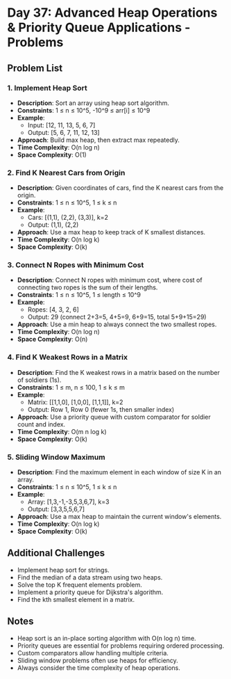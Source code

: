 # Day 37: Advanced Heap Operations & Priority Queue Applications - Problems

## Problem List

### 1. Implement Heap Sort

- **Description**: Sort an array using heap sort algorithm.
- **Constraints**: 1 ≤ n ≤ 10^5, -10^9 ≤ arr[i] ≤ 10^9
- **Example**:
  - Input: [12, 11, 13, 5, 6, 7]
  - Output: [5, 6, 7, 11, 12, 13]
- **Approach**: Build max heap, then extract max repeatedly.
- **Time Complexity**: O(n log n)
- **Space Complexity**: O(1)

### 2. Find K Nearest Cars from Origin

- **Description**: Given coordinates of cars, find the K nearest cars from the origin.
- **Constraints**: 1 ≤ n ≤ 10^5, 1 ≤ k ≤ n
- **Example**:
  - Cars: [(1,1), (2,2), (3,3)], k=2
  - Output: (1,1), (2,2)
- **Approach**: Use a max heap to keep track of K smallest distances.
- **Time Complexity**: O(n log k)
- **Space Complexity**: O(k)

### 3. Connect N Ropes with Minimum Cost

- **Description**: Connect N ropes with minimum cost, where cost of connecting two ropes is the sum of their lengths.
- **Constraints**: 1 ≤ n ≤ 10^5, 1 ≤ length ≤ 10^9
- **Example**:
  - Ropes: [4, 3, 2, 6]
  - Output: 29 (connect 2+3=5, 4+5=9, 6+9=15, total 5+9+15=29)
- **Approach**: Use a min heap to always connect the two smallest ropes.
- **Time Complexity**: O(n log n)
- **Space Complexity**: O(n)

### 4. Find K Weakest Rows in a Matrix

- **Description**: Find the K weakest rows in a matrix based on the number of soldiers (1s).
- **Constraints**: 1 ≤ m, n ≤ 100, 1 ≤ k ≤ m
- **Example**:
  - Matrix: [[1,1,0], [1,0,0], [1,1,1]], k=2
  - Output: Row 1, Row 0 (fewer 1s, then smaller index)
- **Approach**: Use a priority queue with custom comparator for soldier count and index.
- **Time Complexity**: O(m n log k)
- **Space Complexity**: O(k)

### 5. Sliding Window Maximum

- **Description**: Find the maximum element in each window of size K in an array.
- **Constraints**: 1 ≤ n ≤ 10^5, 1 ≤ k ≤ n
- **Example**:
  - Array: [1,3,-1,-3,5,3,6,7], k=3
  - Output: [3,3,5,5,6,7]
- **Approach**: Use a max heap to maintain the current window's elements.
- **Time Complexity**: O(n log k)
- **Space Complexity**: O(k)

## Additional Challenges

- Implement heap sort for strings.
- Find the median of a data stream using two heaps.
- Solve the top K frequent elements problem.
- Implement a priority queue for Dijkstra's algorithm.
- Find the kth smallest element in a matrix.

## Notes

- Heap sort is an in-place sorting algorithm with O(n log n) time.
- Priority queues are essential for problems requiring ordered processing.
- Custom comparators allow handling multiple criteria.
- Sliding window problems often use heaps for efficiency.
- Always consider the time complexity of heap operations.
